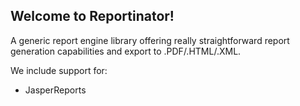 Welcome to **Reportinator**!
-----
A generic report engine library offering really straightforward report generation capabilities and export to .PDF/.HTML/.XML.


We include support for:
* JasperReports
